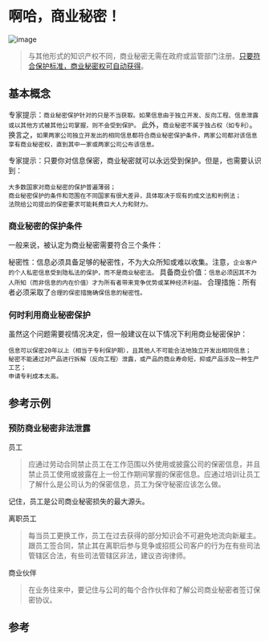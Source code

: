 # 啊哈，商业秘密！

![image](https://user-images.githubusercontent.com/100820028/156491612-d89bdc85-af90-49e3-88d7-dc733e85d30c.png)
> 与其他形式的知识产权不同，商业秘密无需在政府或监管部门注册。[只要符合保护标准，商业秘密权可自动获得](https://www.wipo.int/sme/zh/obtain_ip_rights/trade_secrets.html)。

## 基本概念

专家提示：`商业秘密保护针对的只是不当获取。如果信息由于独立开发、反向工程、信息泄露或以其他方式被其他公司掌握，则不会受到保护。`
此外，`商业秘密不属于独占权（如专利）`。换言之，`如果两家公司独立开发出的相同信息都符合商业秘密保护条件，两家公司都对该信息享有商业秘密权，直到其中一家或两家公司公布该信息。`

专家提示：只要你对信息保密，商业秘密就可以永远受到保护。但是，也需要认识到：
```
大多数国家对商业秘密的保护普遍薄弱；
商业秘密保护的条件和范围在不同国家有很大差异，具体取决于现有的成文法和判例法；
法院给公司提出的保密要求可能耗费巨大人力和财力。
```

### 商业秘密的保护条件

一般来说，被认定为商业秘密需要符合三个条件：

秘密性：信息必须具备足够的秘密性，不为大众所知或难以收集。注意，`企业客户的个人私密信息受到隐私法的保护，而不是商业秘密法。`
具备商业价值：`信息必须因其不为人所知（而非信息的内在价值）才为所有者带来竞争优势或某种经济利益。`
合理措施：所有者必须采取了`合理的保密措施确保信息的秘密性。`

### 何时利用商业秘密保护

虽然这个问题需要视情况决定，但一般建议在以下情况下利用商业秘密保护：

```
信息可以保密20年以上（相当于专利保护期），且其他人不可能合法地独立开发出相同信息；
秘密不能通过对产品进行拆解（反向工程）泄露，或产品的商业寿命短，抑或产品涉及一种生产工艺；
申请专利成本太高。
```

## 参考示例

### 预防商业秘密非法泄露

员工

> 应通过劳动合同禁止员工在工作范围以外使用或披露公司的保密信息，并且禁止员工使用或披露在上一份工作期间掌握的保密信息。应通过培训让员工了解什么是公司认为的保密信息，员工为保守秘密应该怎么做。

记住，员工是公司商业秘密损失的最大源头。

离职员工

> 每当员工更换工作，员工在过去获得的部分知识会不可避免地流向新雇主。跟员工签合同，禁止其在离职后参与竞争或招揽公司客户的行为在有些司法管辖区合法，有些司法管辖区非法，建议咨询律师。

商业伙伴

> 在业务往来中，要记住与公司的每个合作伙伴和了解公司商业秘密者签订保密协议。

## 参考


